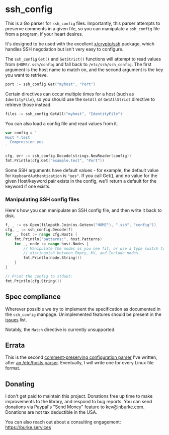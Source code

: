 # ssh_config

This is a Go parser for `ssh_config` files. Importantly, this parser attempts
to preserve comments in a given file, so you can manipulate a `ssh_config` file
from a program, if your heart desires.

It's designed to be used with the excellent
[x/crypto/ssh](https://golang.org/x/crypto/ssh) package, which handles SSH
negotiation but isn't very easy to configure.

The `ssh_config` `Get()` and `GetStrict()` functions will attempt to read values
from `$HOME/.ssh/config` and fall back to `/etc/ssh/ssh_config`. The first
argument is the host name to match on, and the second argument is the key you
want to retrieve.

```go
port := ssh_config.Get("myhost", "Port")
```

Certain directives can occur multiple times for a host (such as `IdentityFile`),
so you should use the `GetAll` or `GetAllStrict` directive to retrieve those
instead.

```go
files := ssh_config.GetAll("myhost", "IdentityFile")
```

You can also load a config file and read values from it.

```go
var config = `
Host *.test
  Compression yes
`

cfg, err := ssh_config.Decode(strings.NewReader(config))
fmt.Println(cfg.Get("example.test", "Port"))
```

Some SSH arguments have default values - for example, the default value for
`KeyboardAuthentication` is `"yes"`. If you call Get(), and no value for the
given Host/keyword pair exists in the config, we'll return a default for the
keyword if one exists.

### Manipulating SSH config files

Here's how you can manipulate an SSH config file, and then write it back to
disk.

```go
f, _ := os.Open(filepath.Join(os.Getenv("HOME"), ".ssh", "config"))
cfg, _ := ssh_config.Decode(f)
for _, host := range cfg.Hosts {
    fmt.Println("patterns:", host.Patterns)
    for _, node := range host.Nodes {
        // Manipulate the nodes as you see fit, or use a type switch to
        // distinguish between Empty, KV, and Include nodes.
        fmt.Println(node.String())
    }
}

// Print the config to stdout:
fmt.Println(cfg.String())
```

## Spec compliance

Wherever possible we try to implement the specification as documented in
the `ssh_config` manpage. Unimplemented features should be present in the
[issues][issues] list.

Notably, the `Match` directive is currently unsupported.

[issues]: https://github.com/kevinburke/ssh_config/issues

## Errata

This is the second [comment-preserving configuration parser][blog] I've written, after
[an /etc/hosts parser][hostsfile]. Eventually, I will write one for every Linux
file format.

[blog]: https://kev.inburke.com/kevin/more-comment-preserving-configuration-parsers/
[hostsfile]: https://github.com/kevinburke/hostsfile

## Donating

I don't get paid to maintain this project. Donations free up time to make
improvements to the library, and respond to bug reports. You can send donations
via Paypal's "Send Money" feature to kev@inburke.com. Donations are not tax
deductible in the USA.

You can also reach out about a consulting engagement: https://burke.services
